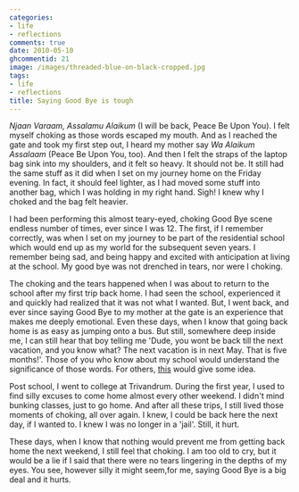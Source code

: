 ```yaml
---
categories:
- life
- reflections
comments: true
date: 2010-05-10
ghcommentid: 21
image: /images/threaded-blue-on-black-cropped.jpg
tags:
- life
- reflections
title: Saying Good Bye is tough
---
```


*Njaan Varaam, Assalamu Alaikum* (I will be back, Peace Be Upon You). I felt myself choking as those words escaped my mouth. And as I reached the gate and took my first step out, I heard my mother say *Wa Alaikum Assalaam* (Peace Be Upon You, too). And then I felt the straps of the laptop bag sink into my shoulders, and it felt so heavy. It should not be. It still had the same stuff as it did when I set on my journey home on the Friday evening. In fact, it should feel lighter, as I had moved some stuff into another bag, which I was holding in my right hand. Sigh! I knew why I choked and the bag felt heavier.

I had been performing this almost teary-eyed, choking Good Bye scene endless number of times, ever since I was 12. The first, if I remember correctly, was when I set on my journey to be part of the residential school which would end up as my world for the subsequent seven years. I remember being sad, and being happy and excited with anticipation at living at the school. My good bye was not drenched in tears, nor were I choking.

The choking and the tears happened when I was about to return to the school after my first trip back home. I had seen the school, experienced it and quickly had realized that it was not what I wanted. But, I went back, and ever since saying Good Bye to my mother at the gate is an experience that makes me deeply emotional. Even these days, when I know that going back home is as easy as jumping onto a bus. But still, somewhere deep inside me, I can still hear that boy telling me 'Dude, you wont be back till the next vacation, and you know what? The next vacation is in next May. That is five months!'. Those of you who know about my school would understand the significance of those words. For others, [this](/blog/2008/11/12/school-story-the-adult-magazines-and-the-great-raid/) would give some idea.

Post school, I went to college at Trivandrum. During the first year, I used to find silly excuses to come home almost every other weekend. I didn't mind bunking classes, just to go home. And after all these trips, I still lived those moments of choking, all over again. I knew, I could be back here the next day, if I wanted to. I knew I was no longer in a 'jail'. Still, it hurt.

These days, when I know that nothing would prevent me from getting back home the next weekend, I still feel that choking. I am too old to cry, but it would be a lie if I said that there were no tears lingering in the depths of my eyes. You see, however silly it might seem,for me, saying Good Bye is a big deal and it hurts.
